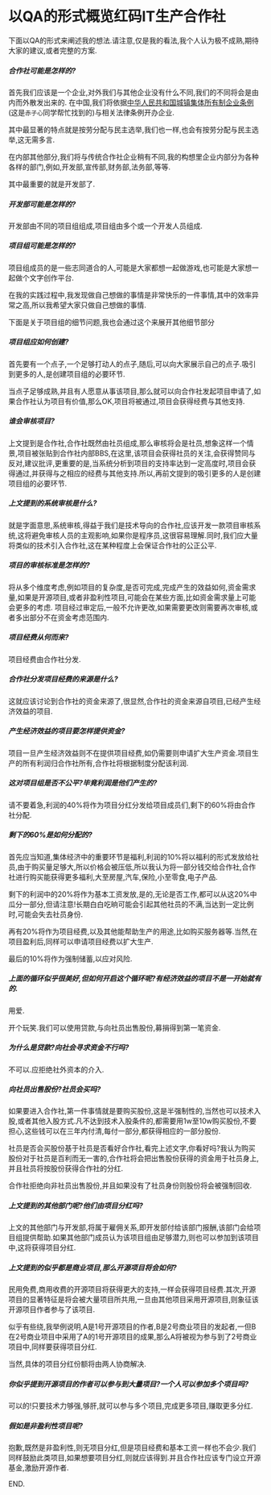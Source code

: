 # 以QA的形式概览红码IT生产合作社

下面以QA的形式来阐述我的想法.请注意,仅是我的看法,我个人认为极不成熟,期待大家的建议,或者完整的方案.

##### 合作社可能是怎样的?

首先我们应该是一个企业,对外我们与其他企业没有什么不同,我们的不同将会是由内而外散发出来的.
在中国,我们将依据[中华人民共和国城镇集体所有制企业条例](http://www.gov.cn/gongbao/content/2011/content_1860730.htm) (这是`赤子心`同学帮忙找到的)与相关法律条例开办企业.

其中最显著的特点就是按劳分配与民主选举,我们也一样,也会有按劳分配与民主选举,这无需多言.

在内部其他部分,我们将与传统合作社企业稍有不同,我的构想里企业内部分为各种各样的部门,例如,开发部,宣传部,财务部,法务部,等等.

其中最重要的就是开发部了.

##### 开发部可能是怎样的?

开发部由不同的项目组组成,项目组由多个或一个开发人员组成.

##### 项目组可能是怎样的?

项目组成员的是一些志同道合的人,可能是大家都想一起做游戏,也可能是大家想一起做个文字创作平台.

在我的实践过程中,我发现做自己想做的事情是非常快乐的一件事情,其中的效率异常之高,所以我希望大家只做自己想做的事情.

下面是关于项目组的细节问题,我也会通过这个来展开其他细节部分

##### 项目组应如何创建?

首先要有一个点子,一个足够打动人的点子,随后,可以向大家展示自己的点子.吸引到更多的人,是创建项目组的必要环节.

当点子足够成熟,并且有人愿意从事该项目,那么就可以向合作社发起项目申请了,如果合作社认为项目有价值,那么OK,项目将被通过,项目会获得经费与其他支持.

##### 谁会审核项目?

上文提到是合作社,合作社既然由社员组成,那么审核将会是社员,想象这样一个情景,项目被张贴到合作社内部BBS,在这里,该项目会获得社员的关注,会获得赞同与反对,建议批评,更重要的是,当系统分析到项目的支持率达到一定高度时,项目会获得通过,并获得与之相应的经费与其他支持.所以,再前文提到的吸引更多的人是创建项目组的必要环节.

##### 上文提到的系统审核是什么?

就是字面意思,系统审核,得益于我们是技术导向的合作社,应该开发一款项目审核系统,这将避免审核人员的主观影响,如果你是程序员,这很容易理解.同时,我们应大量将类似的技术引入合作社,这在某种程度上会保证合作社的公正公平.

##### 项目的审核标准是怎样的?

将从多个维度考虑,例如项目的复杂度,是否可完成,完成产生的效益如何,资金需求量,如果是开源项目,或者非盈利性项目,可能会在某些方面,比如资金需求量上可能会更多的考虑.
项目经过审定后,一般不允许更改,如果需要更改则需要再次审核,或者多出部分不在资金考虑范围内.

##### 项目经费从何而来?

项目经费由合作社分发.

##### 合作社分发项目经费的来源是什么?

这就应该讨论到合作社的资金来源了,很显然,合作社的资金来源自项目,已经产生经济效益的项目.

##### 产生经济效益的项目要怎样提供资金?

项目一旦产生经济效益则不在提供项目经费,如仍需要则申请扩大生产资金.项目生产的所有利润归合作社所有,合作社将根据制度分配该利润.

##### 这对项目组是否不公平?毕竟利润是他们产生的?

请不要着急,利润的40%将作为项目分红分发给项目成员们,剩下的60%将由合作社分配.

##### 剩下的60%是如何分配的?

首先应当知道,集体经济中的重要环节是福利,利润的10%将以福利的形式发放给社员,由于购买量足够大,所以价格会被压低,所以我认为将一部分钱交给合作社,合作社进行购买能获得更多福利,大至房屋,汽车,保险,小至零食,电子产品.

剩下的利润中的20%将作为基本工资发放,是的,无论是否工作,都可以从这20%中瓜分一部分,但请注意!长期白白吃晌可能会引起其他社员的不满,当达到一定比例时,可能会失去社员身份.

再有20%将作为项目经费,以及其他能帮助生产的用途,比如购买服务器等.当然,在项目盈利后,同样可以申请项目经费以扩大生产.

最后的10%将作为强制储蓄,以应对风险.

##### 上面的循环似乎很美好,但如何开启这个循环呢?有经济效益的项目不是一开始就有的.

用爱.

开个玩笑.我们可以使用贷款,与向社员出售股份,募捐得到第一笔资金.

##### 为什么是贷款?向社会寻求资金不行吗?

不可以.应拒绝社外资本的介入.

##### 向社员出售股份?社员会买吗?

如果要进入合作社,第一件事情就是要购买股份,这是半强制性的,当然也可以技术入股,或者其他入股方式.凡不达到技术入股条件的,都需要用1w至10w购买股份,不要担心,这些钱可以在三年内付清,每付一部分,都获得相应的一部分股份.

社员是否会买股份基于社员是否看好合作社,看完上述文字,你看好吗?我认为购买股份对于社员是百利而无一害的,合作社将会把出售股份获得的资金用于社员身上,并且社员将按股份获得合作社的分红.

合作社拒绝向非社员出售股份,并且如果没有了社员身份则股份将会被强制回收.

##### 上文提到的其他部门呢?他们由项目分红吗?

上文的其他部门与开发部,将属于雇佣关系,即开发部付给该部门报酬,该部门会给项目组提供帮助.如果其他部门成员认为该项目组由足够潜力,则也可以参加到该项目中,这将获得项目分红.

##### 上文提到的似乎都是商业项目,那么开源项目将会如何?

民用免费,商用收费的开源项目将获得更大的支持,一样会获得项目经费.其次,开源项目的显著特征是将会被大量项目所共用,一旦由其他项目采用开源项目,则象征该开源项目作者参与了该项目.

似乎有些绕,我举例说明,A是1号开源项目的作者,B是2号商业项目的发起者,一但B在2号商业项目中采用了A的1号开源项目的成果,那么A将被视为参与到了2号商业项目中,同样要获得项目分红.

当然,具体的项目分红份额将由两人协商解决.

##### 你似乎提到开源项目的作者可以参与到大量项目?一个人可以参加多个项目吗?

可以的!只要技术力够强,够肝,就可以参与多个项目,完成更多项目,赚取更多分红.

##### 假如是非盈利性项目呢?

抱歉,既然是非盈利性,则无项目分红,但是项目经费和基本工资一样也不会少.我们同样鼓励此类项目,如果想要项目分红,则就应该得到.并且合作社应该专门设立开源基金,激励开源作者.


END.
